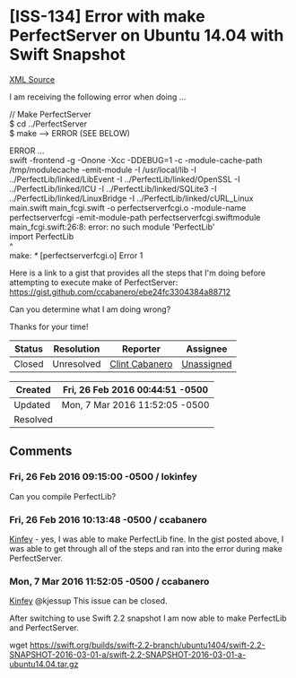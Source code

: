 # [ISS-134] Error with make PerfectServer on Ubuntu 14.04 with Swift Snapshot

[XML Source](../xml/ISS-134.xml)
<p><p>I am receiving the following error when doing ...</p>

<p>  // Make PerfectServer<br/>
  $ cd ../PerfectServer<br/>
  $ make --&gt; ERROR (SEE BELOW)</p>

<p>ERROR ...<br/>
swift -frontend -g -Onone -Xcc -DDEBUG=1 -c -module-cache-path /tmp/modulecache -emit-module -I /usr/local/lib -I ../PerfectLib/linked/LibEvent -I ../PerfectLib/linked/OpenSSL -I ../PerfectLib/linked/ICU -I ../PerfectLib/linked/SQLite3 -I ../PerfectLib/linked/LinuxBridge -I ../PerfectLib/linked/cURL_Linux main.swift main_fcgi.swift -o perfectserverfcgi.o -module-name perfectserverfcgi -emit-module-path perfectserverfcgi.swiftmodule<br/>
main_fcgi.swift:26:8: error: no such module 'PerfectLib'<br/>
import PerfectLib<br/>
       ^<br/>
make: <em>*</em> <span class="error">&#91;perfectserverfcgi.o&#93;</span> Error 1</p>

<p>Here is a link to a gist that provides all the steps that I'm doing before attempting to execute make of PerfectServer: <a href="https://gist.github.com/ccabanero/ebe24fc3304384a88712" class="external-link" rel="nofollow">https://gist.github.com/ccabanero/ebe24fc3304384a88712</a></p>

<p>Can you determine what I am doing wrong?</p>

<p>Thanks for your time!</p></p>





Status|Resolution|Reporter|Assignee
------|----------|--------|--------
Closed|Unresolved|[Clint Cabanero](ccabanero)|[Unassigned]($-1)





Created|Fri, 26 Feb 2016 00:44:51 -0500
-------|--------------
Updated|Mon, 7 Mar 2016 11:52:05 -0500
Resolved|


## Comments




### Fri, 26 Feb 2016 09:15:00 -0500 / lokinfey 

<p><p>Can you compile PerfectLib?</p></p>


### Fri, 26 Feb 2016 10:13:48 -0500 / ccabanero 

<p><p><a href="http://jira.perfect.org:8080/secure/ViewProfile.jspa?name=lokinfey" class="user-hover" rel="lokinfey">Kinfey</a> - yes, I was able to make PerfectLib fine.  In the gist posted above, I was able to get through all of the steps and ran into the error during make PerfectServer.</p></p>


### Mon, 7 Mar 2016 11:52:05 -0500 / ccabanero 

<p><p><a href="http://jira.perfect.org:8080/secure/ViewProfile.jspa?name=lokinfey" class="user-hover" rel="lokinfey">Kinfey</a> @kjessup This issue can be closed.</p>

<p>After switching to use Swift 2.2 snapshot I am now able to make PerfectLib and PerfectServer. </p>

<p>wget <a href="https://swift.org/builds/swift-2.2-branch/ubuntu1404/swift-2.2-SNAPSHOT-2016-03-01-a/swift-2.2-SNAPSHOT-2016-03-01-a-ubuntu14.04.tar.gz" class="external-link" rel="nofollow">https://swift.org/builds/swift-2.2-branch/ubuntu1404/swift-2.2-SNAPSHOT-2016-03-01-a/swift-2.2-SNAPSHOT-2016-03-01-a-ubuntu14.04.tar.gz</a></p></p>


